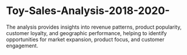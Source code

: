 # Toy-Sales-Analysis-2018-2020-
The analysis provides insights into revenue patterns, product popularity, customer loyalty, and geographic performance, helping to identify opportunities for market expansion, product focus, and customer engagement.
